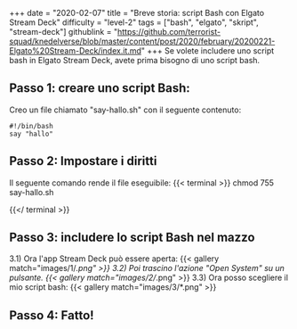 +++
date = "2020-02-07"
title = "Breve storia: script Bash con Elgato Stream Deck"
difficulty = "level-2"
tags = ["bash", "elgato", "skript", "stream-deck"]
githublink = "https://github.com/terrorist-squad/knedelverse/blob/master/content/post/2020/february/20200221-Elgato%20Stream-Deck/index.it.md"
+++
Se volete includere uno script bash in Elgato Stream Deck, avete prima bisogno di uno script bash.
## Passo 1: creare uno script Bash:
Creo un file chiamato "say-hallo.sh" con il seguente contenuto:
```
#!/bin/bash
say "hallo"

```

## Passo 2: Impostare i diritti
Il seguente comando rende il file eseguibile:
{{< terminal >}}
chmod 755 say-hallo.sh

{{</ terminal >}}

## Passo 3: includere lo script Bash nel mazzo
3.1) Ora l'app Stream Deck può essere aperta:
{{< gallery match="images/1/*.png" >}}
3.2) Poi trascino l'azione "Open System" su un pulsante.
{{< gallery match="images/2/*.png" >}}
3.3) Ora posso scegliere il mio script bash:
{{< gallery match="images/3/*.png" >}}

## Passo 4: Fatto!

